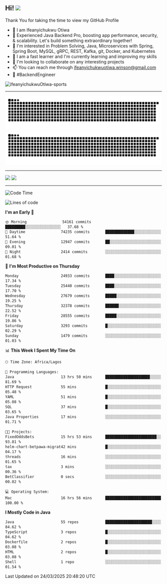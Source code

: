 <!-- BLOG-POST-LIST:START --><!-- BLOG-POST-LIST:END -->

## Hi! <img src="https://media.giphy.com/media/hvRJCLFzcasrR4ia7z/giphy.gif" width="4%"> 

Thank You for taking the time to view my GitHub Profile

- 👋 I am Ifeanyichukwu Otiwa
- 🚀 Experienced Java Backend Pro, boosting app performance, security, & scalability. Let's build something extraordinary together!
- 👀 I'm interested in Problem Solving, Java, Microservices with Spring, Spring Boot, MySQL, gRPC, REST, Kafka, git, Docker, and Kubernetes
- 🌱 I am a fast learner and I'm currently learning and improving my skills
- 💞️ I'm looking to collaborate on any interesting projects
- 📫 You can reach me through ifeanyichukwuotiwa.winson@gmail.com
- 🚀 #BackendEngineer

<p align="left" marginTop="10px"> <img src="https://komarev.com/ghpvc/?username=ifeanyichukwuOtiwa-sports&label=Profile%20views&color=0e75b6&style=for-the-badge" alt="ifeanyichukwuOtiwa-sports" /> </p>

***

<!--🐍📈SNAKEGRAPH / 🌐WEBSITE: https://github.com/Platane/snk -->
![github contribution grid snake animation](https://raw.githubusercontent.com/ifeanyichukwuOtiwa-sports/ifeanyichukwuOtiwa-sports/output/github-contribution-grid-snake-dark.svg#gh-dark-mode-only)![github contribution grid snake animation](https://raw.githubusercontent.com/ifeanyichukwuOtiwa-sports/ifeanyichukwuOtiwa-sports/output/github-contribution-grid-snake.svg#gh-light-mode-only)

***

<p float="left">
  <img float="left" src="https://github-readme-stats.vercel.app/api?username=ifeanyichukwuOtiwa-sports&count_private=true&include_all_commits=true&theme=react&show_icons=true" />
  <img float="right" src="https://github-readme-stats.vercel.app/api/top-langs/?username=ifeanyichukwuOtiwa-sports&layout=compact&show_icons=true&theme=react" /> 
</p>

***



<!--START_SECTION:waka-->
![Code Time](http://img.shields.io/badge/Code%20Time-3%2C562%20hrs%2046%20mins-blue)

![Lines of code](https://img.shields.io/badge/From%20Hello%20World%20I%27ve%20Written-42.0%20million%20lines%20of%20code-blue)

**I'm an Early 🐤** 

```text
🌞 Morning                54161 commits       █████████░░░░░░░░░░░░░░░░   37.68 % 
🌆 Daytime                74235 commits       █████████████░░░░░░░░░░░░   51.64 % 
🌃 Evening                12947 commits       ██░░░░░░░░░░░░░░░░░░░░░░░   09.01 % 
🌙 Night                  2414 commits        ░░░░░░░░░░░░░░░░░░░░░░░░░   01.68 % 
```
📅 **I'm Most Productive on Thursday** 

```text
Monday                   24933 commits       ████░░░░░░░░░░░░░░░░░░░░░   17.34 % 
Tuesday                  25440 commits       ████░░░░░░░░░░░░░░░░░░░░░   17.70 % 
Wednesday                27679 commits       █████░░░░░░░░░░░░░░░░░░░░   19.25 % 
Thursday                 32378 commits       ██████░░░░░░░░░░░░░░░░░░░   22.52 % 
Friday                   28555 commits       █████░░░░░░░░░░░░░░░░░░░░   19.86 % 
Saturday                 3293 commits        █░░░░░░░░░░░░░░░░░░░░░░░░   02.29 % 
Sunday                   1479 commits        ░░░░░░░░░░░░░░░░░░░░░░░░░   01.03 % 
```


📊 **This Week I Spent My Time On** 

```text
🕑︎ Time Zone: Africa/Lagos

💬 Programming Languages: 
Java                     13 hrs 50 mins      ████████████████████░░░░░   81.69 % 
HTTP Request             55 mins             █░░░░░░░░░░░░░░░░░░░░░░░░   05.48 % 
YAML                     51 mins             █░░░░░░░░░░░░░░░░░░░░░░░░   05.08 % 
SQL                      37 mins             █░░░░░░░░░░░░░░░░░░░░░░░░   03.65 % 
Java Properties          17 mins             ░░░░░░░░░░░░░░░░░░░░░░░░░   01.71 % 

🐱‍💻 Projects: 
FixedOddsBets            15 hrs 53 mins      ███████████████████████░░   93.81 % 
helm-chart-betpawa-migrat42 mins             █░░░░░░░░░░░░░░░░░░░░░░░░   04.17 % 
threads                  16 mins             ░░░░░░░░░░░░░░░░░░░░░░░░░   01.65 % 
tax                      3 mins              ░░░░░░░░░░░░░░░░░░░░░░░░░   00.36 % 
BetClassifier            0 secs              ░░░░░░░░░░░░░░░░░░░░░░░░░   00.02 % 

💻 Operating System: 
Mac                      16 hrs 56 mins      █████████████████████████   100.00 % 
```

**I Mostly Code in Java** 

```text
Java                     55 repos            █████████████████████░░░░   84.62 % 
TypeScript               3 repos             █░░░░░░░░░░░░░░░░░░░░░░░░   04.62 % 
Dockerfile               2 repos             █░░░░░░░░░░░░░░░░░░░░░░░░   03.08 % 
HTML                     2 repos             █░░░░░░░░░░░░░░░░░░░░░░░░   03.08 % 
Shell                    1 repo              ░░░░░░░░░░░░░░░░░░░░░░░░░   01.54 % 
```




 Last Updated on 24/03/2025 20:48:20 UTC
<!--END_SECTION:waka-->

<!--
<p align="center">
![trophy](https://github-profile-trophy.vercel.app/?username=ifeanyichukwuOtiwa-sports&theme=onedark) (https://github.com/ryo-ma/github-profile-trophy)
</p>
-->

<!---
ifeanyi-otiwa/ifeanyi-otiwa is a ✨ special ✨ repository because its `README.md` (this file) appears on your GitHub profile.
You can click the Preview link to take a look at your changes.
--->
